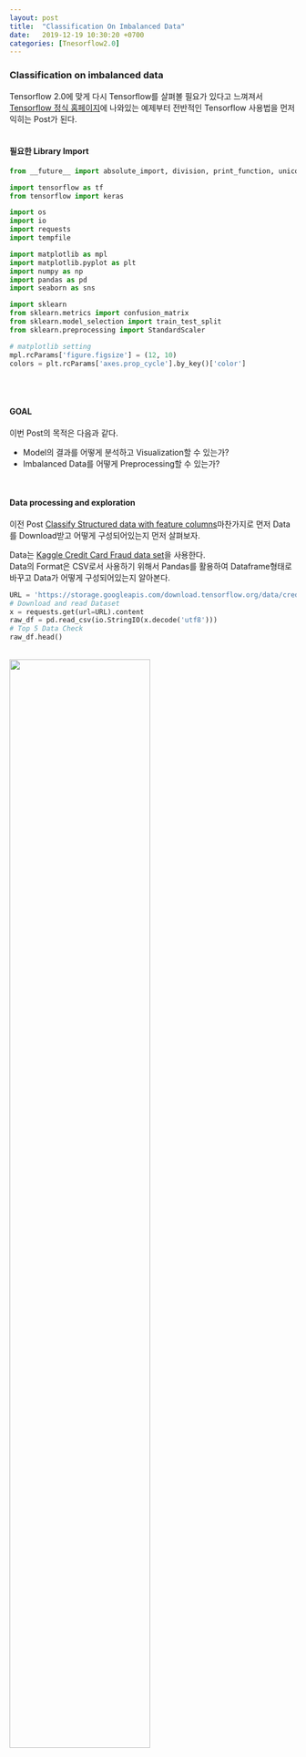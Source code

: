 ```yaml
---
layout: post
title:  "Classification On Imbalanced Data"
date:   2019-12-19 10:30:20 +0700
categories: [Tnesorflow2.0]
---
```

<script type="text/javascript" src="https://cdn.mathjax.org/mathjax/latest/MathJax.js?config=TeX-AMS_HTML"></script>

### Classification on imbalanced data
Tensorflow 2.0에 맞게 다시 Tensorflow를 살펴볼 필요가 있다고 느껴져서 <a href="https://www.tensorflow.org/?hl=ko">Tensorflow 정식 홈페이지</a>에 나와있는 예제부터 전반적인 Tensorflow 사용법을 먼저 익히는 Post가 된다.  
<br>

#### 필요한 Library Import
```python
from __future__ import absolute_import, division, print_function, unicode_literals

import tensorflow as tf
from tensorflow import keras

import os
import io
import requests
import tempfile

import matplotlib as mpl
import matplotlib.pyplot as plt
import numpy as np
import pandas as pd
import seaborn as sns

import sklearn
from sklearn.metrics import confusion_matrix
from sklearn.model_selection import train_test_split
from sklearn.preprocessing import StandardScaler

# matplotlib setting
mpl.rcParams['figure.figsize'] = (12, 10)
colors = plt.rcParams['axes.prop_cycle'].by_key()['color']
```
<br><br>

#### GOAL
이번 Post의 목적은 다음과 같다.
- Model의 결과를 어떻게 분석하고 Visualization할 수 있는가?
- Imbalanced Data를 어떻게 Preprocessing할 수 있는가?

<br>

#### Data processing and exploration
이전 Post <a href="https://wjddyd66.github.io/tnesorflow2.0/Tensorflow2.0(20)/">Classify Structured data with feature columns</a>마찬가지로 먼저 Data를 Download받고 어떻게 구성되어있는지 먼저 살펴보자.  

Data는 <a href="https://www.kaggle.com/mlg-ulb/creditcardfraud">Kaggle Credit Card Fraud data set</a>을 사용한다.  
Data의 Format은 CSV로서 사용하기 위해서 Pandas를 활용하여 Dataframe형태로 바꾸고 Data가 어떻게 구성되어있는지 알아본다.

```python
URL = 'https://storage.googleapis.com/download.tensorflow.org/data/creditcard.csv'
# Download and read Dataset
x = requests.get(url=URL).content 
raw_df = pd.read_csv(io.StringIO(x.decode('utf8')))
# Top 5 Data Check
raw_df.head()
```
<br>
<div><img src="https://raw.githubusercontent.com/wjddyd66/wjddyd66.github.io/master/static/img/Tensorflow/img 4.png" height="70%" width="70%" /></div><br>
<br><br>

#### Describe Dataset
위에서 다운로드 받은 몇몇 Dataset의 Column에 대한 자세한 내용을 <code>.describe</code>를 통하여 확인한다.  

**Imbalanced Feature**  
Imbalanced Feature이란 Feature의 값이 한쪽으로 매우 치우쳐져 있는 상태이다.  
이러한 Dataset의 Feature로 인하여 Model의 성능은 잘 안나오거나 혹은, Backpropagation이 잘 진행되지 않는 경우가 많이 발생하게 될 것이다.  
Ex) <a href="https://wjddyd66.github.io/tnesorflow2.0/Tensorflow2.0(15)/#3-2-trainning">SSD</a>에서는 Object Detection의 과정에서 대부분의 경우가 Background 즉, 배경이라 판단되는 Neg가 많이 포함되어서 positive:negative의 비율을 초반에 1:3으로서 되도록 Hard negative mining을 진행하였다.  

**참조(np.bincount)**  
알아두면 좋은 numpy의 활용법이다.  
각각의 Data의 개수가 어떻게 되는치 표현해주는 Code이다. 예시는 아래와 같다.  

```python
count_1 = np.bincount([1, 1, 2, 2, 3, 3], minlength=6)
count_2 = np.bincount([0, 0, 0, 1, 1, 1])

print(count_1) #[0 2 2 2 0 0]
print(count_2) #[3 3]
```
<br>

```python
# Describe Some Feature
raw_df[['Time', 'V1', 'V2', 'V3', 'V4', 'V5', 'V26', 'V27', 'V28', 'Amount', 'Class']].describe()
```
<br>
<div><img src="https://raw.githubusercontent.com/wjddyd66/wjddyd66.github.io/master/static/img/Tensorflow/img 5.png" height="70%" width="70%" /></div><br>
```python
# Examine the class label imbalance
neg, pos = np.bincount(raw_df['Class'])
total = neg + pos
print('Example:\n  Total: {} \n  Positive: {} ({:.2f}% of total)'.format(total,pos,100*pos/total))
```
<br>
Example:  
  Total: 284807  
  Positive: 492 (0.17% of total)  
<br><br>

#### Clean, split and normalize the data
위의 Kaggle Dataset에서 31개의 columns중에서 몇몇 Preprocessing과정이 필요한 columns를 살펴 볼 수 있을 것 이다.  

1. Tiem, Amount -> 이 2개의 Columns는 다른 V1 ~ V28의 Columns보다 값이 매우 큰 것을 확인할 수 있다. 따라서 Normalization으로서 Preprocessing 작업이 필요하다.
2. Class -> 위에서도 살펴볼 수 있듯이 Imbalanced한 Column이다. Positive는 전체 Total의 0.17%에 불가하다는 것을 알 수 있다.  

먼저, Time, Amount의 Columns에 대하여 해당 Tensorflow 2.0 Guide에서는 다음과 같이 Preprocessing을 진행하게 된다.
- Time: 값이 불분명하고 어떤것을 의미하는지 저확히 알 수 없으니 제거한다.
- Amount: Log를 통하여 Normalization을 실시하게 된다.

위와 같은 Preprocessing을 거친 뒤 Dataset을 Train, Validation, Test로서 나누게 된다.  

데이터 전처리가 끝난 뒤에는 <a href="">sklearn.preprocessing.StandardScalar</a>를 통하여 Z-Normalization(mean-0, std-1)을 실시한다.  
<br>

**Why Dataset Split?**  
대부분의 책에서는 Model의 성능을 올리기 위하여 Dataset을 Split한다고 나와있지만 정확히 나와있지 않다. 개인적으로 공부하고 Model을 검증하면서 느낀 각각의 Dataset의 의미는 다음과 같다.  
- Train: 내가 세운 가설로서 Model이 Trainning되는지 알아보기 위한 Dataset이다. **최종적인 목표는 결국 Model을 Training하는 것 이므로, Shuffle을 하거나 Augmentation등을 통하여 Model이 좀 더 학습을 잘 할 수 있도록 Customization하는  과정이 대부분 필요하다.**
- Validation: Model을 Train하는 과정에서 Overfitting을 확인 할 수 있다. Underfitting의 경우는 Model을 훈련하면서 Accuracy or Loss를 확인하면 된다. 하지만 Overfitting관련되서는 Train도 중 확인할 수 있는 방법은 Validation Dataset이 유일하다.
- Test: 결국에는 Model에 Training과 Validation의 경우에도 Sampling을 한 Dataset으로서 Model을 완성한 것이라고 생각할 수 있다. 따라서 우리가 원하는 **모든 상황에서 잘 작동하는 Model을 검증하기 위해서는 Model의 Training에 사용하지 않은 새로운 Dataset으로서 확인하는 것이 중요하다.**


```python
cleaned_df = raw_df.copy()

# Delete Time column
cleaned_df.pop('Time')

# Log-Space Normalization
eps = 0.001 # -Infinity prevention
cleaned_df['Log Amount'] = np.log(cleaned_df.pop('Amount')+eps)

# Split Data of Train, Validation, Test
train_df, test_df = train_test_split(cleaned_df,test_size=0.2)
train_df, val_df = train_test_split(train_df,test_size=0.2)

# Label Pop
train_labels = np.array(train_df.pop('Class'))
# For Checking Imbalanced Data Column
bool_train_labels = train_labels != 0

val_labels = np.array(val_df.pop('Class'))
test_labels = np.array(test_df.pop('Class'))

# Feature
train_features = np.array(train_df)
val_features = np.array(val_df)
test_featuers = np.array(test_df)

# Normalization of all Columns
scaler = StandardScaler()
train_features = scaler.fit_transform(train_features)

val_features = scaler.transform(val_features)
test_features = scaler.transform(test_featuers)

train_features = np.clip(train_features, -5, 5)
val_features = np.clip(val_features, -5, 5)
test_features = np.clip(test_features, -5, 5)


# Check Dataset
print('Training labels shape:', train_labels.shape)
print('Validation labels shape:', val_labels.shape)
print('Test labels shape:', test_labels.shape)

print('Training features shape:', train_features.shape)
print('Validation features shape:', val_features.shape)
print('Test features shape:', test_features.shape)
```
<br>
```code
Training labels shape: (182276,)
Validation labels shape: (45569,)
Test labels shape: (56962,)
Training features shape: (182276, 29)
Validation features shape: (45569, 29)
Test features shape: (56962, 29)
```
<br>
<br><br>

#### Look at the data distribution
실제 Imbalanced Data를 살펴보기 위하여 Positive, Negative에 따른 Columns에 대한 Distribution을 시각화하여 살펴보자.  
<a href="https://seaborn.pydata.org/generated/seaborn.jointplot.html">seaborn.sns.jointplot</a>을 통하여 Distribution을 Visualization하여 확인할 수 있다.  

Distribution을 확인하면 Positive Distribution이 극단값을 더 많이 가지고 있는 것을 확인할 수 있다.

```python
# Split Data to Positive or Negative
pos_df = pd.DataFrame(train_features[ bool_train_labels], columns = train_df.columns)
neg_df = pd.DataFrame(train_features[~bool_train_labels], columns = train_df.columns)

# Visualization Distribution of Data
sns.jointplot(pos_df['V5'], pos_df['V6'],
              kind='hex', xlim = (-5,5), ylim = (-5,5))
plt.suptitle("Positive distribution")

sns.jointplot(neg_df['V5'], neg_df['V6'],
              kind='hex', xlim = (-5,5), ylim = (-5,5))
_ = plt.suptitle("Negative distribution")
```
<br>
<div><img src="https://raw.githubusercontent.com/wjddyd66/wjddyd66.github.io/master/static/img/Tensorflow/img 6.png" height="70%" width="70%" /></div><br>
<br><br>



#### Define the model and metrics
실제 Model을 구성하고 Training의 결과를 Metirc을 활용하여 살펴본다.  

**참조(Metric)**  
Keras의 Metric을 잘 모르겠다면 아래 링크를 참조하자.  
<a href="https://wjddyd66.github.io/keras/Keras(5)/#케라스-콜백과-텐서보드를-사용한-딥러닝-모델-검사와-모니터링">Keras-Metric</a>  

**참조(Understanding useful metrics)**  
사용하는 Metric중에서 많이 사용하는 Metrics를 몇 개 소개하자면 다음과 같다.  
- False: 잘 못 Classify한 결과
- True: 잘 Classify한 결과
- Accuracy: 정확도(<span>$$\frac{true samples}{total samples}$$</span>)
- Precision: (<span>$$\frac{true positives}{treu potitives + false positives}$$</span>)
- Recall: (<span>$$\frac{true positives}{true potivies + false negatives}$$</span>)

위의 Useful Metrics의 자세한 내용은 링크를 참조하자. <a href="https://wjddyd66.github.io/tnesorflow2.0/Tensorflow2.0(18)/">mAP</a>  

**참조(Early Stoppping)**  
<a href="https://www.tensorflow.org/api_docs/python/tf/keras/callbacks/EarlyStopping">tf.keras.callbacks.EarlyStopping</a>를 통하여 더 이상 개선의 여지가 없을 때 학습을 종료시키는 콜백 함수이다.  

<code>keras.callbacks.EarlyStopping(monitor='val_loss', min_delta=0, patience=0, verbose=0, mode='auto')</code>
- monitor: 관찰하고자 하는 항목. Ex) Accuracy, Loss
- min_delta: 개선되고 있다고 판단하기 위한 최소 변화량. 만약 변화량이 min_delta보다 적은 경우에는 개선이 없다고 판단.
- patience: 개선이 없다고 바로 종료하지 않고 개선이 없는 Epoch를 얼마나 기다려 줄 것인가를 지정
- verobse: 얼마나 자세하게 정보를 표시할 것인가를 지정한다. Ex) 0, 1, 2
- mode: 관찰 항목에 대하여 개선이 없다고 판단하기 위한 기준을 지정한다. 
 - auto: 관찰하는 이름에 따라 자동으로 지정한다.
 - min: 관찰하고 있는 항목이 감소되는 것을 멀출 때 종료한다.
 - max: 관찰하고 있는 항목이 증가되는 것을 멈출 때 종료한다.


```python
# Use Keras Metrics for Model Training Checking
METRICS = [
      keras.metrics.TruePositives(name='tp'),
      keras.metrics.FalsePositives(name='fp'),
      keras.metrics.TrueNegatives(name='tn'),
      keras.metrics.FalseNegatives(name='fn'), 
      keras.metrics.BinaryAccuracy(name='accuracy'),
      keras.metrics.Precision(name='precision'),
      keras.metrics.Recall(name='recall'),
      keras.metrics.AUC(name='auc'),
]

# Build the Model
def make_model(metrics = METRICS, output_bias=None):
    if output_bias is not None:
        output_bias = tf.keras.initializers.Constant(output_bias)
        
    model = keras.Sequential([
      keras.layers.Dense(
          16, activation='relu',
          input_shape=(train_features.shape[-1],)),
      keras.layers.Dropout(0.5),
      keras.layers.Dense(1, activation='sigmoid',
                         bias_initializer=output_bias),
  ])
    
    model.compile(
      optimizer=keras.optimizers.Adam(lr=1e-3),
      loss=keras.losses.BinaryCrossentropy(),
      metrics=metrics)

    return model

# Hyperparameter Setting
EPOCHS = 100
BATCH_SIZE = 2048

# Define the Early_stopping
early_stopping = tf.keras.callbacks.EarlyStopping(
    monitor='val_auc',
    verbose=1,
    patience=10,
    mode='max',
    restore_best_weights=True
)

# Model Check
model = make_model()
model.summary()

# Test Model
model.predict(train_features[:10])
```
<br>
```code
Model: "sequential"
_________________________________________________________________
Layer (type)                 Output Shape              Param #   
=================================================================
dense (Dense)                (None, 16)                480       
_________________________________________________________________
dropout (Dropout)            (None, 16)                0         
_________________________________________________________________
dense_1 (Dense)              (None, 1)                 17        
=================================================================
Total params: 497
Trainable params: 497
Non-trainable params: 0
_________________________________________________________________

Out[7]:
array([[0.03100261],
       [0.08420261],
       [0.04211326],
       [0.04435135],
       [0.14044134],
       [0.19501121],
       [0.17531972],
       [0.09391932],
       [0.19638194],
       [0.32220805]], dtype=float32)
```
<br>
<br><br>



#### Optional: Set the correct initial bias
<a href="http://karpathy.github.io/2019/04/25/recipe/#2-set-up-the-end-to-end-trainingevaluation-skeleton--get-dumb-baselines">A Recipe for Training Neural Networks: "init well"</a>에서는 bias를 Initialization하는 방법에 대하여 소개하고 있다.  

**대부분의 Bias는 0으로서 초기화하고, ReLU를 Activation Function으로 사용하는 경우 작은값(0.001)으로서 초기화를 많이 하였다. <a href="https://wjddyd66.github.io/dl/NeuralNetwork-(5)-Others/#가중치의-초깃값">Weight는 Xavier나 He의 방법</a>으로서 초기화 하였지만, Bias의 경우에는 Guide에서도 나와있지만, 초기화 하는 다양한 방법이 존재하나, 결과는 좋지 않기 때문에 Tensorflow 2.0 Guide에서도 Optional로서 남겨 둔 것 같다.(모든 Layer의 Bias를 Initialize 한 것이 아닌 마지막 Output의 Bias만 지정하였다.)**

```python
# No initial bias
results = model.evaluate(train_features, train_labels, batch_size=BATCH_SIZE, verbose=0)
print('-'*5,'No Initial Bias','-'*5)
print("Loss: {:0.4f}".format(results[0]))
print()

# Initial bias
initial_bias = np.log([pos/neg])
print('Initial Bias: ',initial_bias)
print()

# Check Result
model = make_model(output_bias = initial_bias)
model.predict(train_features[:10])
results = model.evaluate(train_features, train_labels, batch_size=BATCH_SIZE, verbose=0)
print('-'*5,'Initial Bias','-'*5)
print("Loss: {:0.4f}".format(results[0]))
```
<br>
```code
----- No Initial Bias -----
Loss: 0.1950

Initial Bias:  [-6.35935934]

----- Initial Bias -----
Loss: 0.0159
```
<br>
<br><br>



#### Save & Load Model
실제 Model의 Training된 결과를 저장하고 불러와서 결과를 확인하는 방법이다.  
실제 Model의 결과는 Bias를 초기화 하였을 때랑, 아닌 때를 구별하여서 결과를 보기 쉽게 Visualization하였다.

```python
# Save Model Weights
initial_weights = os.path.join(tempfile.mkdtemp(),'initial_weights')
model.save_weights(initial_weights)

# Load Model with No Bias Initialize
model = make_model()
model.load_weights(initial_weights)
model.layers[-1].bias.assign([0.0])
zero_bias_history = model.fit(
    train_features,
    train_labels,
    batch_size=BATCH_SIZE,
    epochs=20,
    validation_data=(val_features, val_labels), 
    verbose=0)

# Load Model with Bias Initialize
model = make_model()
model.load_weights(initial_weights)
careful_bias_history = model.fit(
    train_features,
    train_labels,
    batch_size=BATCH_SIZE,
    epochs=20,
    validation_data=(val_features, val_labels), 
    verbose=0)

# Funtion of Visuzliation
def plot_loss(history, label, n):
    # Use a log scale to show the wide range of values.
    plt.semilogy(history.epoch,  history.history['loss'],
               color=colors[n], label='Train '+label)
    plt.semilogy(history.epoch,  history.history['val_loss'],
          color=colors[n], label='Val '+label,
          linestyle="--")
    plt.xlabel('Epoch')
    plt.ylabel('Loss')
  
    plt.legend()
    
# Visualization of Result
plot_loss(zero_bias_history, "Zero Bias", 0)
plot_loss(careful_bias_history, "Careful Bias", 1)
```
<br>
<div><img src="https://raw.githubusercontent.com/wjddyd66/wjddyd66.github.io/master/static/img/Tensorflow/img 18.png" height="70%" width="70%" /></div><br>
<br><br>


#### Train the model & Check Result
위의 Train의 결과는 Epoch를 매우 적게하여 확인하였을 경우이다.  
실제 Epoch를 Hyperparameter setting한 횟수만큼 하여 Model의 결과를 위의 Metric에서 언급한, Accuracy, Loss, Precision, Recall 4개의 분야에서 Visuzliation 하여 살펴보자.

```python
# Model Training With Bias Initialize
model = make_model()
model.load_weights(initial_weights)
baseline_history = model.fit(
    train_features,
    train_labels,
    batch_size=BATCH_SIZE,
    epochs=EPOCHS,
    callbacks = [early_stopping],
    validation_data=(val_features, val_labels),
    verbose = 0)

# Visualization the Result of history
def plot_metrics(history):
    metrics =  ['loss', 'auc', 'precision', 'recall']
    for n, metric in enumerate(metrics):
        name = metric.replace("_"," ").capitalize()
        plt.subplot(2,2,n+1)
        plt.plot(history.epoch,  history.history[metric], color=colors[0], label='Train')
        plt.plot(history.epoch, history.history['val_'+metric],
             color=colors[0], linestyle="--", label='Val')
        plt.xlabel('Epoch')
        plt.ylabel(name)
        
        if metric == 'loss':
            # the maximum of Subplot0's y value
            # if plt.ylim()[0] -> the minimum of Subplot0's y value
            plt.ylim([0, plt.ylim()[1]])
            
        elif metric == 'auc':
            plt.ylim([0.8,1])
            
        else:
            plt.ylim([0,1])

        plt.legend()
        
plot_metrics(baseline_history)
```
Restoring model weights from the end of the best epoch.  
Epoch 00028: early stopping  
<br>
<div><img src="https://raw.githubusercontent.com/wjddyd66/wjddyd66.github.io/master/static/img/Tensorflow/img 8.png" height="70%" width="70%" /></div><br>
<br><br>


#### Evaluate metrics
Test Dataset으로 Confusion Matrix를 구하여 Metrics를 평가한다.  
<img src="https://t1.daumcdn.net/cfile/tistory/99EEC8335993B47330">
<br>
사진 참조:<a href="https://better-today.tistory.com/1">better-today 블로그</a>

```python
# Test Prediction
test_predictions_baseline = model.predict(test_features, batch_size=BATCH_SIZE)

# Plot Confusion Matrix
def plot_cm(labels, predictions, p=0.5):
    cm = confusion_matrix(labels, predictions > p)
    plt.figure(figsize=(5,5))
    sns.heatmap(cm, annot=True, fmt="d")
    plt.title('Confusion matrix @{:.2f}'.format(p))
    plt.ylabel('Actual label')
    plt.xlabel('Predicted label')

    print('Legitimate Transactions Detected (True Negatives): ', cm[0][0])
    print('Legitimate Transactions Incorrectly Detected (False Positives): ', cm[0][1])
    print('Fraudulent Transactions Missed (False Negatives): ', cm[1][0])
    print('Fraudulent Transactions Detected (True Positives): ', cm[1][1])
    print('Total Fraudulent Transactions: ', np.sum(cm[1]))

# Model Result
baseline_results = model.evaluate(test_features, test_labels,
                                  batch_size=BATCH_SIZE, verbose=0)

for name, value in zip(model.metrics_names, baseline_results):
    print(name, ': ', value)
print()

# Check the Result Visualization
plot_cm(test_labels, test_predictions_baseline)
```
<br>
```code
loss :  0.00333997395457523
tp :  73.0
fp :  9.0
tn :  56856.0
fn :  24.0
accuracy :  0.99942064
precision :  0.8902439
recall :  0.7525773
auc :  0.9172725

Legitimate Transactions Detected (True Negatives):  56856
Legitimate Transactions Incorrectly Detected (False Positives):  9
Fraudulent Transactions Missed (False Negatives):  24
Fraudulent Transactions Detected (True Positives):  73
Total Fraudulent Transactions:  97
```
<br>
<div><img src="https://raw.githubusercontent.com/wjddyd66/wjddyd66.github.io/master/static/img/Tensorflow/img 9.png" height="70%" width="70%" /></div><br>
<br><br>


#### ROC Curve
ROC Curve의 예를 살펴보면 다음과 같다.  
<img src="https://t1.daumcdn.net/cfile/tistory/998C0F4A5B274BFE27" style="cursor: pointer;max-width:100%;height:auto" width="400" height="300" filename="sphx_glr_plot_roc_002.png" filemime="image/jpeg">
<br>
사진 참조:<a href="https://yamalab.tistory.com/82">yamalab Blog</a>  

기본적으로 Confusion Matrix로서 결과를 살펴볼 수 있으나 뭔가 시각적으로 와닿지 않아서 사용하는 방법이다.  
위의 Blog의 ROC Curve에 대한 설명은 다음과 같이 나타나 있다.  
>계단처럼 각지게 되어있는 영역은, 임계값을 0에서 1로 단계적으로 변화시키면서 나타나는 현상이다. 그래서 Decision Tree와 같은 Tree 계열의 알고리즘은 임계값에 따라 변하는 node가 달라지기 때문에 Logistic regression과 같은 곡선 모양의 loss function을 가지는 알고리즘과 달리 조금 더 각진 모양의 ROC 커브가 나오는 것이다.  
만약 양성을 양성이라 판단할 확률(P(X))이 높고, 음성을 음성이라 판단할 확률이 높다면 그 모델의 ROC Curve는 좌측 상단에 수렴하는 형태의 curve가 될 것이다. 이러한 모델이 민감도와 특이도 모두 좋은 수치를 보이는 모델이고, 단순히 Acc가 높은 모델보다 훌륭한 모델이라고 할 수 있다. 일반적인 성능비교는 curve의 아래 부분 영역, 즉 AUC(Area Under Curve)를 통해 비교하게 된다.
>

또한 이러한 ROC Curve를 그리기 위하여 <a href="https://scikit-learn.org/stable/modules/generated/sklearn.metrics.roc_curve.html">sklearn.metrics.roc_curve</a>를 사용하여 값을 구하게 된다.

```python
train_predictions_baseline = model.predict(train_features, batch_size=BATCH_SIZE)

def plot_roc(name, labels, predictions, **kwargs):
    fp, tp, _ = sklearn.metrics.roc_curve(labels, predictions)

    plt.plot(100*fp, 100*tp, label=name, linewidth=2, **kwargs)
    plt.xlabel('False positives [%]')
    plt.ylabel('True positives [%]')
    plt.xlim([-0.5,20])
    plt.ylim([80,100.5])
    plt.grid(True)
    # First Setting of matplotlib's figsize -> mpl.rcParams['figure.figsize'] = (12, 10)
    # Chage width and length to equal length
    ax = plt.gca()
    ax.set_aspect('equal')

plot_roc("Train Baseline", train_labels, train_predictions_baseline, color=colors[0])
plot_roc("Test Baseline", test_labels, test_predictions_baseline, color=colors[0], linestyle='--')
plt.legend(loc='lower right')
```
<br>
<div><img src="https://raw.githubusercontent.com/wjddyd66/wjddyd66.github.io/master/static/img/Tensorflow/img 10.png" height="70%" width="70%" /></div><br>
<br><br>


### Solution of Imbalanced Data
**위의 과정은 Data의 Format은 어떻게 되어있고 특성은 어떻게 되어있는 지 확인하고, 많이 사용하는 Visualization방법을 통하여 결과를 시각화 하였다.**  
**이제부터는 본래 Post의 목적인 Imbalanced Data를 어떻게 Preprocessing을 통하여 Model의 성능을 높히는지 알아본다.**  

#### Class Weights
**현재 Imbalanced Data의 문제는 Negative의 Sample이 Positive에 비하여 매우 많다는 문제이다. 따라서 Tensorflow 2.0 Guide에서 첫번째로 권하는 방법은 Potivie의 Weights를 늘리는 방법이다.**  
즉, Label에 따라서 Weights를 다르게 하여, 적은 수의 Example의 Backpropagation과정에서 큰 값을 Model에 전달한다는 의미(**pay more attention이라는 표현**으로 나타냄)이다.

```python
# Class Weights
weight_for_0 = (1 / neg)*(total)/2.0 
weight_for_1 = (1 / pos)*(total)/2.0

class_weight = {0: weight_for_0, 1: weight_for_1}

print('Weight for class 0: {:.2f}'.format(weight_for_0))
print('Weight for class 1: {:.2f}'.format(weight_for_1))
```
<br>
Weight for class 0: 0.50  
Weight for class 1: 289.44  
<br><br>



#### Train & Check Results
위의 Visualization의 방법대로 Model을 Training하고 결과를 확인한다.  
Model Training시에 Class별로 Weight를 달리하기 위하여 <code>model.fit()</code>에서 class_weight option을 사용한다.  


**주의사항**  
필자는 처음 Class Weights를 적용한다고 하였을때, 단순한 Optimizer SGD만을 생각하여 불가능 일 것이라고 생각하였다.  
이에 대한 해답으로서 Tensorflw 2.0 Guide는 다음과 같이 설명하고 있다.  
>Note: Using class_weights changes the range of the loss. This may affect the stability of the training depending on the optimizer. Optimizers whose step size is dependent on the magnitude of the gradient, like optimizers.SGD, may fail. The optimizer used here, optimizers.Adam, is unaffected by the scaling change. Also note that because of the weighting, the total losses are not comparable between the two models.
>

매우 중요한 부분이다.  
위의 내용을 요약하자면, **Imbalanced Data를 Preprocessing 하기 위하여 Class weights방법을 사용하지만 이러한 결과로서 Backpropagation에 영향을 많이 주기 때문에 Optimizer를 잘 골라야 한다. SGD와 같이 기울기의 크기를 바로 계산하여 Update하는 방식은 사용할 수 없으므로, Scaling Change에 영향을 상대적으로 덜 받는 Adam같은 Optimizer를 사용하여야 한다.**  
참고: <a href="https://wjddyd66.github.io/dl/NeuralNetwork-(3)-Optimazation2/">Optimizer 종류</a>

```python
# Build the Model
weighted_model = make_model()
weighted_model.load_weights(initial_weights)

weighted_history = weighted_model.fit(
    train_features,
    train_labels,
    batch_size=BATCH_SIZE,
    epochs=EPOCHS,
    callbacks = [early_stopping],
    validation_data=(val_features, val_labels),
    # The class weights go here
    class_weight=class_weight,
    verbose = 0)
```
<br>
```python
# Check the training history
plot_metrics(weighted_history)
```
<div><img src="https://raw.githubusercontent.com/wjddyd66/wjddyd66.github.io/master/static/img/Tensorflow/img 11.png" height="70%" width="70%" /></div><br>

```python
# Evaluate metrics
train_predictions_weighted = weighted_model.predict(train_features, batch_size=BATCH_SIZE)
test_predictions_weighted = weighted_model.predict(test_features, batch_size=BATCH_SIZE)

weighted_results = weighted_model.evaluate(test_features, test_labels,
                                           batch_size=BATCH_SIZE, verbose=0)
for name, value in zip(weighted_model.metrics_names, weighted_results):
    print(name, ': ', value)
print()

plot_cm(test_labels, test_predictions_weighted)
```
<br>
```code
loss :  0.08774819382790464
tp :  85.0
fp :  1233.0
tn :  55632.0
fn :  12.0
accuracy :  0.97814333
precision :  0.06449165
recall :  0.87628865
auc :  0.9781131

Legitimate Transactions Detected (True Negatives):  55632
Legitimate Transactions Incorrectly Detected (False Positives):  1233
Fraudulent Transactions Missed (False Negatives):  12
Fraudulent Transactions Detected (True Positives):  85
Total Fraudulent Transactions:  97
```
<br>
<div><img src="https://raw.githubusercontent.com/wjddyd66/wjddyd66.github.io/master/static/img/Tensorflow/img 12.png" height="70%" width="70%" /></div><br>

```python
# Plot ROC
plot_roc("Train Baseline", train_labels, train_predictions_baseline, color=colors[0])
plot_roc("Test Baseline", test_labels, test_predictions_baseline, color=colors[0], linestyle='--')

plot_roc("Train Weighted", train_labels, train_predictions_weighted, color=colors[1])
plot_roc("Test Weighted", test_labels, test_predictions_weighted, color=colors[1], linestyle='--')


plt.legend(loc='lower right')
```
<div><img src="https://raw.githubusercontent.com/wjddyd66/wjddyd66.github.io/master/static/img/Tensorflow/img 13.png" height="70%" width="70%" /></div><br>

<br><br>


#### Oversampling
minority class를 Oversampling하는 방법이다.  
현재 적은수의 Potive Sample의 개수를 Negative 개수만큼 늘린다.

```python
pos_features = train_features[bool_train_labels]
neg_features = train_features[~bool_train_labels]

pos_labels = train_labels[bool_train_labels]
neg_labels = train_labels[~bool_train_labels]

print('Number of Positive Dataset: ',len(pos_labels))
print('Number of Negative Dataset: ', len(neg_labels))

# Increasing the number of positives
ids = np.arange(len(pos_features))
choices = np.random.choice(ids,len(neg_features))

# Repositive Data
res_pos_features = pos_features[choices]
res_pos_labels = pos_labels[choices]

print('Number of Oversampling Positive Data: ',len(res_pos_labels))

# Concate the negative and positive
resampled_features = np.concatenate([res_pos_features,neg_features])
resampled_labels = np.concatenate([res_pos_labels,neg_labels])

# Shuffle
order = np.arange(len(resampled_labels))
np.random.shuffle(order)
resampled_features = resampled_features[order]
resampled_labels = resampled_labels[order]

print('Shape of Resampled Feature: ',resampled_features.shape)
```
<br>
Number of Positive Dataset:  295  
Number of Negative Dataset:  181981  
Number of Oversampling Positive Data:  181981  
Shape of Resampled Feature:  (363962, 29)  
<br><br>


#### Making Dataset
Oversampling된 Data를 활용하여 실제 Model에 넣을 Tensor로서의 변환 및 배치 처리 등을 실시한다.

```python
# Dataset -> Tensor
BUFFER_SIZE = len(resampled_labels)

resampled_ds = tf.data.Dataset.from_tensor_slices((resampled_features,resampled_labels))
resampled_ds = resampled_ds.shuffle(BUFFER_SIZE).repeat()
resampled_ds = resampled_ds.batch(BATCH_SIZE)

# Check Result
for features, label in resampled_ds.take(1):
    print('Features: ',features.numpy())
    print()
    print('Label: ',label.numpy())
    
resampled_steps_per_epoch = np.ceil(len(resampled_labels)/BATCH_SIZE)
```
<br>
```code
Features:  [[ 0.22153056  1.11872228 -2.84264633 ...  0.95790877  0.94409832
  -1.4523672 ]
 [-5.          4.42126039 -5.         ...  2.80901191  0.66726183
   0.81949769]
 [-1.64030509  1.62702478 -2.15234607 ... -0.77054442 -2.21069022
   0.57239537]
 ...
 [-2.6442241   4.18255523 -5.         ...  1.55162433 -0.50522976
   1.82443643]
 [-1.05153865  1.57974659 -0.49490846 ...  0.03712224 -0.15081618
  -0.42670675]
 [-0.77365516  1.38699652 -0.99266866 ... -0.04880501 -0.61958439
  -1.4523672 ]]

Label:  [1 1 1 ... 1 1 1]
```
<br>
<br><br>


#### Train & Check Results
실제 Oversampling된 Data를 활용하여 Model을 Training하고 위의 과정처럼 결과를 확인한다.  
**중요한 점은 Oversampling을 통하여 Data가 Balanced한 형태로 변하였으므로, Bias를 특정 값으로서 Initialize할 필요가 없다는 것 이다.**

```python
resampled_model = make_model()
resampled_model.load_weights(initial_weights)

# Reset the bias to zero, since this dataset is balanced.
output_layer = resampled_model.layers[-1] 
output_layer.bias.assign([0])

val_ds = tf.data.Dataset.from_tensor_slices((val_features, val_labels))
val_ds = val_ds.batch(BATCH_SIZE)

resampled_history = resampled_model.fit(
    resampled_ds,
    epochs=EPOCHS,
    steps_per_epoch=resampled_steps_per_epoch,
    callbacks = [early_stopping],
    validation_data=val_ds,
    verbose = 0)
```
<br>
Restoring model weights from the end of the best epoch.  
Epoch 00013: early stopping  
<br>

```python
# Check training history
plot_metrics(resampled_history )
```
<br>
<div><img src="https://raw.githubusercontent.com/wjddyd66/wjddyd66.github.io/master/static/img/Tensorflow/img 19.png" height="70%" width="70%" /></div><br>
<br><br>


#### Re-Train
위의 결과를 확인하면 약간의 Overfitting이 발생된 것을 확인할 수 있다.  
이를 해결하기 위하여 Tensorflow 2.0 Guide에서는 <code>model.fit</code>에서 steps_per_epoch의 수를 매우 낮추었다.  
이러한 현상의 원인은 **Balanced한 Data는 쉽게 Training이 가능하고 따라서 Epoch가 늘어나게 되는 경우 Overfitting의 위험이 많이 커진다고 한다.**

```python
resampled_model = make_model()
resampled_model.load_weights(initial_weights)

# Reset the bias to zero, since this dataset is balanced.
output_layer = resampled_model.layers[-1] 
output_layer.bias.assign([0])

resampled_history = resampled_model.fit(
    resampled_ds,
    # These are not real epochs
    steps_per_epoch = 20,
    epochs=EPOCHS,
    callbacks = [early_stopping],
    validation_data=(val_ds),
    verbose = 0)
```
<br>
Restoring model weights from the end of the best epoch.  
Epoch 00033: early stopping  
<br>

```python
# Check training history
plot_metrics(resampled_history )
```
<br>
<div><img src="https://raw.githubusercontent.com/wjddyd66/wjddyd66.github.io/master/static/img/Tensorflow/img 15.png" height="70%" width="70%" /></div><br>

```python
# Evaluate metrics
train_predictions_resampled = resampled_model.predict(train_features, batch_size=BATCH_SIZE)
test_predictions_resampled = resampled_model.predict(test_features, batch_size=BATCH_SIZE)

resampled_results = resampled_model.evaluate(test_features, test_labels,
                                             batch_size=BATCH_SIZE, verbose=0)
for name, value in zip(resampled_model.metrics_names, resampled_results):
    print(name, ': ', value)
print()

plot_cm(test_labels, test_predictions_weighted)
```
<br>
```code
loss :  0.25787307716672464
tp :  87.0
fp :  1765.0
tn :  55100.0
fn :  10.0
accuracy :  0.9688389
precision :  0.046976242
recall :  0.8969072
auc :  0.97114503

Legitimate Transactions Detected (True Negatives):  55632
Legitimate Transactions Incorrectly Detected (False Positives):  1233
Fraudulent Transactions Missed (False Negatives):  12
Fraudulent Transactions Detected (True Positives):  85
Total Fraudulent Transactions:  97
```
<br>
<div><img src="https://raw.githubusercontent.com/wjddyd66/wjddyd66.github.io/master/static/img/Tensorflow/img 16.png" height="70%" width="70%" /></div><br>

```python
# Plot the ROC
plot_roc("Train Baseline", train_labels, train_predictions_baseline, color=colors[0])
plot_roc("Test Baseline", test_labels, test_predictions_baseline, color=colors[0], linestyle='--')

plot_roc("Train Weighted", train_labels, train_predictions_weighted, color=colors[1])
plot_roc("Test Weighted", test_labels, test_predictions_weighted, color=colors[1], linestyle='--')

plot_roc("Train Resampled", train_labels, train_predictions_resampled,  color=colors[2])
plot_roc("Test Resampled", test_labels, test_predictions_resampled,  color=colors[2], linestyle='--')
plt.legend(loc='lower right')
```
<br>
<div><img src="https://raw.githubusercontent.com/wjddyd66/wjddyd66.github.io/master/static/img/Tensorflow/img 17.png" height="70%" width="70%" /></div><br>




<br>
<hr>
참조: <a href="https://github.com/wjddyd66/Tensorflow2.0/blob/master/StructedData/ClassificationOnImbalancedData.ipynb">원본코드</a><br>
참조: <a href="https://www.tensorflow.org/tutorials/structured_data/imbalanced_data">Classification on imbalanced data</a><br>
코드에 문제가 있거나 궁금한 점이 있으면 wjddyd66@naver.com으로  Mail을 남겨주세요.


